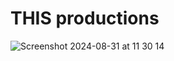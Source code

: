 # THIS productions

![Screenshot 2024-08-31 at 11 30 14](https://github.com/user-attachments/assets/6d8d5306-9e54-4c40-a897-9168fcb2fbac)
